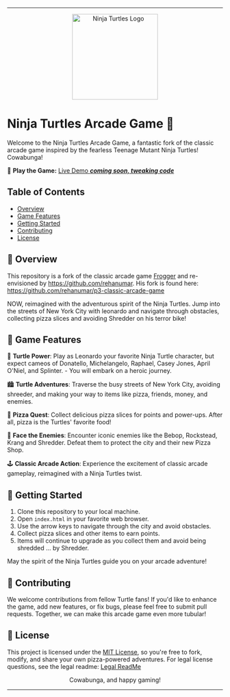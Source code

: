 

---

<div align="center">
  <img src="https://github.com/SeanRiggs/HTML5-classic-arcade-game/blob/master/TMNT_Game_Theme/images/banner.png"alt="Ninja Turtles Logo" width="200">
</div>

# Ninja Turtles Arcade Game 🐢

Welcome to the Ninja Turtles Arcade Game, a fantastic fork of the classic arcade game inspired by the fearless Teenage Mutant Ninja Turtles! Cowabunga!

🐢 **Play the Game:** [Live Demo ***coming soon, tweaking code***](https://your-game-url-here.com)

## Table of Contents
- [Overview](#overview)
- [Game Features](#game-features)
- [Getting Started](#getting-started)
- [Contributing](#contributing)
- [License](#license)

## 🐢 Overview

This repository is a fork of the classic arcade game [Frogger](https://en.wikipedia.org/wiki/Frogger) and re-envisioned by https://github.com/rehanumar. His fork is found here: https://github.com/rehanumar/p3-classic-arcade-game

NOW, reimagined with the adventurous spirit of the Ninja Turtles. Jump into the streets of New York City with leonardo and navigate through obstacles, collecting pizza slices and avoiding Shredder on his terror bike!

## 🐢 Game Features

🍕 **Turtle Power**: Play as Leonardo your favorite Ninja Turtle character, but expect cameos of Donatello, Michelangelo, Raphael, Casey Jones, April O'Niel, and Splinter. - You will embark on a heroic journey.

🏙️ **Turtle Adventures**: Traverse the busy streets of New York City, avoiding shreeder, and making your way to items like pizza, friends, money, and enemies.

🐢 **Pizza Quest**: Collect delicious pizza slices for points and power-ups. After all, pizza is the Turtles' favorite food!

🦖 **Face the Enemies**: Encounter iconic enemies like the Bebop, Rockstead, Krang and Shredder. Defeat them to protect the city and their new Pizza Shop.

🕹️ **Classic Arcade Action**: Experience the excitement of classic arcade gameplay, reimagined with a Ninja Turtles twist.

## 🐢 Getting Started

1. Clone this repository to your local machine.
2. Open `index.html` in your favorite web browser.
3. Use the arrow keys to navigate through the city and avoid obstacles.
5. Collect pizza slices and other items to earn points.
6. Items will continue to upgrade as you collect them and avoid being shredded ... by Shredder.

May the spirit of the Ninja Turtles guide you on your arcade adventure!

## 🐢 Contributing

We welcome contributions from fellow Turtle fans! If you'd like to enhance the game, add new features, or fix bugs, please feel free to submit pull requests. Together, we can make this arcade game even more tubular!

## 🐢 License

This project is licensed under the [MIT License](LICENSE), so you're free to fork, modify, and share your own pizza-powered adventures.
For legal license questions, see the legal readme: [Legal ReadMe](https://github.com/SeanRiggs/HTML5-classic-arcade-game/blob/master/TMNT_Game_Theme/Legal-README.md)

<div align="center">
  Cowabunga, and happy gaming!
</div>

---
